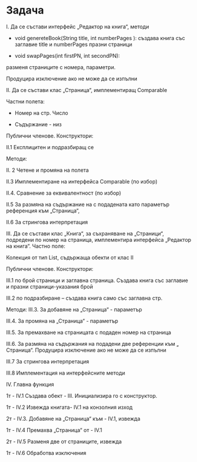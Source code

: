 # Задача

I. Да се състави интерфейс „Редактор на книга“, методи

- void genereteBook(String title, int numberPages ): създава книга със заглавие title и numberPages празни страници

- void swapPages(int firstPN, int secondPN):

разменя страниците с номера, параметри.

Продуцира изключение ако не може да се изпълни

II. Да се състави клас „Страница“, имплементиращ Comparable

Частни полета:

- Номер на стр. Число

- Съдържание - низ

Публични членове. Конструктори:

II.1 Експлицитен и подразбиращ се

Методи:

II. 2 Четене и промяна на полета

II.3 Имплементиране на интерфейса Comparable (по избор)

II.4. Сравнение за еквивалентност (по избор)

II.5 За размяна на съдържание на с подадената като параметър референция към „Страница“,

II.6 За стрингова интерпретация

III. Да се състави клас „Книга“, за съхраняване на „Страници“, подредени по номер на страница, имплементира интерфейса „Редактор на книга“.
Частно поле:

Колекция от тип List, съдържаща обекти от клас II

Публични членове. Конструктори:

III.1 по брой страници и заглавна страница. Създава книга със
заглавие и празни страници-указания брой

III.2 по подразбиране – създава книга само със заглавна стр.

Методи:
III.3. За добавяне на „Страница“ - параметър

III.4. За промяна на „Страница“ - параметър

III.5. За премахване на страницата с подаден номер на
страница

III.6. За размяна на съдържания на подадени две референции
към „ Страница“. Продуцира изключение ако не може да се
изпълни

III.7 За стрингова интерпретация

III.8 Имплементация на интерфейсните методи

IV. Главна функция

1т - IV.1 Създава обект - III. Инициализира го с конструктор.

1т - IV.2 Извежда книгата- IV.1 на конзолния изход

2т - IV.3. Добавяне на „Страница“ към - IV.1, извежда

1т - IV.4 Премахва „Страница“ от - IV.1

2т - IV.5 Разменя две от страниците, извежда

1т - IV.6 Обработва изключения
